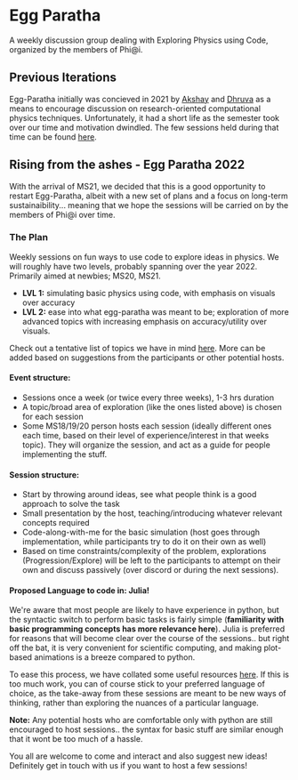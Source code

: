 # Egg Paratha

A weekly discussion group dealing with Exploring Physics using Code, organized by the members of Phi@i. 

## Previous Iterations
Egg-Paratha initially was concieved in 2021 by [Akshay](https://github.com/20akshay00/) and [Dhruva](https://github.com/DhruvaSambrani/) as a means to encourage discussion on research-oriented computational physics techniques. Unfortunately, it had a short life as the semester took over our time and motivation dwindled. The few sessions held during that time can be found [here](old/index.md).

## Rising from the ashes - Egg Paratha 2022
With the arrival of MS21, we decided that this is a good opportunity to restart Egg-Paratha, albeit with a new set of plans and a focus on long-term sustainaibility... meaning that we hope the sessions will be carried on by the members of Phi@i over time. 

### The Plan

Weekly sessions on fun ways to use code to explore ideas in physics. We will roughly have two levels, probably spanning over the year 2022. Primarily aimed at newbies; MS20, MS21.

- **LVL 1:** simulating basic physics using code, with emphasis on visuals over accuracy 
- **LVL 2:** ease into what egg-paratha was meant to be; exploration of more advanced topics with increasing emphasis on accuracy/utility over visuals.

Check out a tentative list of topics we have in mind [here](topics.md). More can be added based on suggestions from the participants or other potential hosts.

#### Event structure: 
- Sessions once a week (or twice every three weeks), 1-3 hrs duration 
- A topic/broad area of exploration (like the ones listed above) is chosen for each session
- Some MS18/19/20 person hosts each session (ideally different ones each time, based on their level of experience/interest in that weeks topic). They will organize the session, and act as a guide for people implementing the stuff.

#### Session structure: 
- Start by throwing around ideas, see what people think is a good approach to solve the task
- Small presentation by the host, teaching/introducing whatever relevant concepts required 
- Code-along-with-me for the basic simulation (host goes through implementation, while participants try to do it on their own as well)
- Based on time constraints/complexity of the problem, explorations (Progression/Explore) will be left to the participants to attempt on their own and discuss passively (over discord or during the next sessions).

#### Proposed Language to code in: Julia!
We're aware that most people are likely to have experience in python, but the syntactic switch to perform basic tasks is fairly simple (**familiarity with basic programming concepts has more relevance here**). Julia is preferred for reasons that will become clear over the course of the sessions.. but right off the bat, it is very convenient for scientific computing, and making plot-based animations is a breeze compared to python. 

To ease this process, we have collated some useful resources [here](resources.md). If this is too much work, you can of course stick to your preferred language of choice, as the take-away from these sessions are meant to be new ways of thinking, rather than exploring the nuances of a particular language.

**Note:** Any potential hosts who are comfortable only with python are still encouraged to host sessions.. the syntax for basic stuff are similar enough that it wont be too much of a hassle. 

You all are welcome to come and interact and also suggest new ideas! Definitely get in touch with us if you want to host a few sessions!

